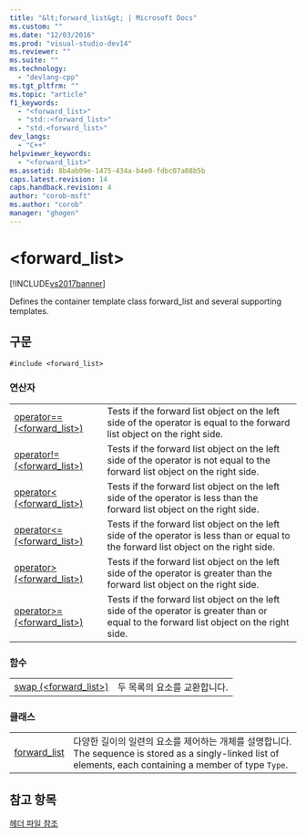 ```yaml
---
title: "&lt;forward_list&gt; | Microsoft Docs"
ms.custom: ""
ms.date: "12/03/2016"
ms.prod: "visual-studio-dev14"
ms.reviewer: ""
ms.suite: ""
ms.technology: 
  - "devlang-cpp"
ms.tgt_pltfrm: ""
ms.topic: "article"
f1_keywords: 
  - "<forward_list>"
  - "std::<forward_list>"
  - "std.<forward_list>"
dev_langs: 
  - "C++"
helpviewer_keywords: 
  - "<forward_list>"
ms.assetid: 8b4ab09e-1475-434a-b4e0-fdbc07a08b5b
caps.latest.revision: 14
caps.handback.revision: 4
author: "corob-msft"
ms.author: "corob"
manager: "ghogen"
---
```

# &lt;forward_list&gt;
[!INCLUDE[vs2017banner](../assembler/inline/includes/vs2017banner.md)]

Defines the container template class forward\_list and several supporting templates.  
  
## 구문  
  
```  
#include <forward_list>  
```  
  
### 연산자  
  
|||  
|-|-|  
|[operator\=\= \(\<forward\_list\>\)](../Topic/operator==%20\(%3Cforward_list%3E\).md)|Tests if the forward list object on the left side of the operator is equal to the forward list object on the right side.|  
|[operator\!\= \(\<forward\_list\>\)](../Topic/operator!=%20\(%3Cforward_list%3E\).md)|Tests if the forward list object on the left side of the operator is not equal to the forward list object on the right side.|  
|[operator\< \(\<forward\_list\>\)](../Topic/operator%3C%20\(%3Cforward_list%3E\).md)|Tests if the forward list object on the left side of the operator is less than the forward list object on the right side.|  
|[operator\<\= \(\<forward\_list\>\)](../Topic/operator%3C=%20\(%3Cforward_list%3E\).md)|Tests if the forward list object on the left side of the operator is less than or equal to the forward list object on the right side.|  
|[operator\> \(\<forward\_list\>\)](../Topic/operator%3E%20\(%3Cforward_list%3E\).md)|Tests if the forward list object on the left side of the operator is greater than the forward list object on the right side.|  
|[operator\>\= \(\<forward\_list\>\)](../Topic/operator%3E=%20\(%3Cforward_list%3E\).md)|Tests if the forward list object on the left side of the operator is greater than or equal to the forward list object on the right side.|  
  
### 함수  
  
|||  
|-|-|  
|[swap \(\<forward\_list\>\)](../Topic/swap%20\(%3Cforward_list%3E\).md)|두 목록의 요소를 교환합니다.|  
  
### 클래스  
  
|||  
|-|-|  
|[forward\_list](../standard-library/forward-list-class.md)|다양한 길이의 일련의 요소를 제어하는 개체를 설명합니다.  The sequence is stored as a singly\-linked list of elements, each containing a member of type `Type`.|  
  
## 참고 항목  
 [헤더 파일 참조](../standard-library/cpp-standard-library-header-files.md)